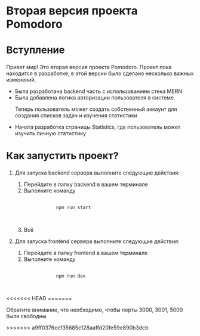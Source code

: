 <h1 style="font-size:30px">Вторая версия проекта Pomodoro</h1>
<h2 style="font-size:26px">Вступление</h2>
<p>Привет мир! Это вторая версия проекта Pomodoro. Проект пока находится в разработке, в этой версии было сделано несколько важных изменений.</p>
<ul>
  <li>Была разработана backend часть с использованием стека MERN</li>
  <li>
    Была добавлена логика авторизации пользователя в системе.
    <p>Теперь пользователь может создать собственный аккаунт для создания списков задач и изучения статистики</p>
  </li>
  <li>Начата разработка страницы Statistics, где пользователь может изучить личную статистику</li>
</ul>

<h2 style="font-size:26px">Как запустить проект?</h2>
<ol>
  <li>
    <p>Для запуска backend сервера выполните следующие действия:</p>
    <ol>
      <li>Перейдите в папку backend в вашем терминале</li>
      <li>
        Выполните команду
        <pre>
          <code>
            npm run start
          </code>
        </pre>
      </li>
      <li>Всё</li>
    </ol>
  </li>
  <li>
    <p>Для запуска frontend сервера выполните следующие действия:</p>
    <ol>
      <li>Перейдите в папку frontend в вашем терминале</li>
      <li>
        Выполните команду
        <pre>
          <code>
            npm run dev
          </code>
        </pre>
      </li>
    </ol>
  </li>
</ol>
<<<<<<< HEAD
=======
<p>Обратите внимание, что необходимо, чтобы порты 3000, 3001, 5000 были свободны</p>
>>>>>>> a9ff0376ccf35685c128aaffd20fe59e890b3dcb
